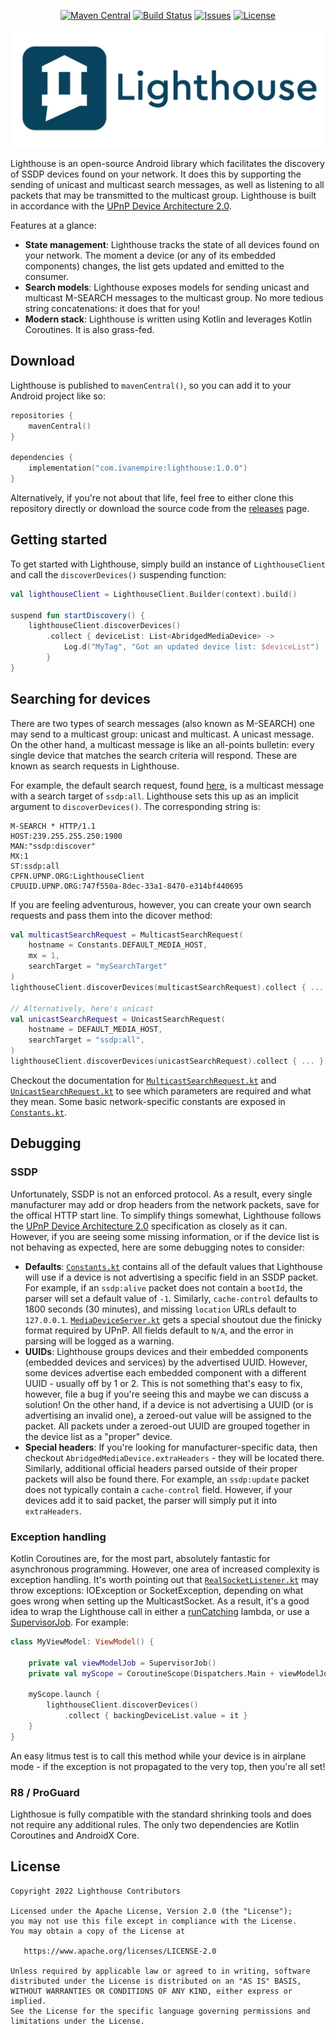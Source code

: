 <div align="center">

<a href="">[![Maven Central](https://img.shields.io/maven-central/v/com.ivanempire/lighthouse)](https://search.maven.org/artifact/com.ivanempire/lighthouse)</a>
<a href="">![Build Status](https://github.com/ivanempire/lighthouse/actions/workflows/continuous-integration.yml/badge.svg)</a>
<a href="">![Issues](https://img.shields.io/github/issues/ivanempire/lighthouse)</a>
<a href="">![License](https://img.shields.io/github/license/ivanempire/lighthouse)</a>

</div>

![Lighthouse banner](banner.png)

Lighthouse is an open-source Android library which facilitates the discovery of SSDP devices found on your network. It does this by supporting the sending of unicast and multicast search messages, as well as listening to all packets that may be transmitted to the multicast group. Lighthouse is built in accordance with the [UPnP Device Architecture 2.0](https://openconnectivity.org/upnp-specs/UPnP-arch-DeviceArchitecture-v2.0-20200417.pdf).

Features at a glance:

- **State management**: Lighthouse tracks the state of all devices found on your network. The moment a device (or any of its embedded components) changes, the list gets updated and emitted to the consumer.
- **Search models**: Lighthouse exposes models for sending unicast and multicast M-SEARCH messages to the multicast group. No more tedious string concatenations: it does that for you!
- **Modern stack**: Lighthouse is written using Kotlin and leverages Kotlin Coroutines. It is also grass-fed. 

## Download
Lighthouse is published to `mavenCentral()`, so you can add it to your Android project like so:

```kotlin
repositories {
    mavenCentral()
}

dependencies {
    implementation("com.ivanempire:lighthouse:1.0.0")
}
```

Alternatively, if you're not about that life, feel free to either clone this repository directly or download the source code from the [releases](https://github.com/ivanempire/lighthouse/releases) page.

## Getting started
To get started with Lighthouse, simply build an instance of `LighthouseClient` and call the `discoverDevices()` suspending function:

```kotlin
val lighthouseClient = LighthouseClient.Builder(context).build()

suspend fun startDiscovery() {
    lighthouseClient.discoverDevices()
        .collect { deviceList: List<AbridgedMediaDevice> ->
            Log.d("MyTag", "Got an updated device list: $deviceList")
        }
}
```

## Searching for devices
There are two types of search messages (also known as M-SEARCH) one may send to a multicast group: unicast and multicast. A unicast message. On the other hand, a multicast message is like an all-points bulletin: every single device that matches the search criteria will respond. These are known as search requests in Lighthouse.

For example, the default search request, found [here](lighthouse/src/main/java/com/ivanempire/lighthouse/models/Constants.kt#L33), is a multicast message with a search target of `ssdp:all`. Lighthouse sets this up as an implicit argument to `discoverDevices()`. The corresponding string is:

```
M-SEARCH * HTTP/1.1
HOST:239.255.255.250:1900
MAN:"ssdp:discover"
MX:1
ST:ssdp:all
CPFN.UPNP.ORG:LighthouseClient
CPUUID.UPNP.ORG:747f550a-8dec-33a1-8470-e314bf440695
```

If you are feeling adventurous, however, you can create your own search requests and pass them into the dicover method:

```kotlin
val multicastSearchRequest = MulticastSearchRequest(
    hostname = Constants.DEFAULT_MEDIA_HOST,
    mx = 1,
    searchTarget = "mySearchTarget"
)
lighthouseClient.discoverDevices(multicastSearchRequest).collect { ... }

// Alternatively, here's unicast
val unicastSearchRequest = UnicastSearchRequest(
    hostname = DEFAULT_MEDIA_HOST,
    searchTarget = "ssdp:all",
)
lighthouseClient.discoverDevices(unicastSearchRequest).collect { ... }
```

Checkout the documentation for [`MulticastSearchRequest.kt`](lighthouse/src/main/java/com/ivanempire/lighthouse/models/search/MulticastSearchRequest.kt) and [`UnicastSearchRequest.kt`](lighthouse/src/main/java/com/ivanempire/lighthouse/models/search/UnicastSearchRequest.kt) to see which parameters are required and what they mean. Some basic network-specific constants are exposed in [`Constants.kt`](lighthouse/src/main/java/com/ivanempire/lighthouse/models/Constants.kt).

## Debugging
### SSDP
Unfortunately, SSDP is not an enforced protocol. As a result, every single manufacturer may add or drop headers from the network packets, save for the offical HTTP start line. To simplify things somewhat, Lighthouse follows the [UPnP Device Architecture 2.0](https://openconnectivity.org/upnp-specs/UPnP-arch-DeviceArchitecture-v2.0-20200417.pdf) specification as closely as it can. However, if you are seeing some missing information, or if the device list is not behaving as expected, here are some debugging notes to consider:

- **Defaults**: [`Constants.kt`](lighthouse/src/main/java/com/ivanempire/lighthouse/models/Constants.kt) contains all of the default values that Lighthouse will use if a device is not advertising a specific field in an SSDP packet. For example, if an `ssdp:alive` packet does not contain a `bootId`, the parser will set a default value of `-1`. Similarly, `cache-control` defaults to 1800 seconds (30 minutes), and missing `location` URLs default to `127.0.0.1`. [`MediaDeviceServer.kt`](lighthouse/src/main/java/com/ivanempire/lighthouse/models/devices/MediaDeviceServer.kt) gets a special shoutout due the finicky format required by UPnP. All fields default to `N/A`, and the error in parsing will be logged as a warning.
- **UUIDs**: Lighthouse groups devices and their embedded components (embedded devices and services) by the advertised UUID. However, some devices advertise each embedded component with a different UUID - usually off by 1 or 2. This is not something that's easy to fix, however, file a bug if you're seeing this and maybe we can discuss a solution! On the other hand, if a device is not advertising a UUID (or is advertising an invalid one), a zeroed-out value will be assigned to the packet. All packets under a zeroed-out UUID are grouped together in the device list as a "proper" device.
- **Special headers**: If you're looking for manufacturer-specific data, then checkout `AbridgedMediaDevice.extraHeaders` - they will be located there. Similarly, additional official headers parsed outside of their proper packets will also be found there. For example, an `ssdp:update` packet does not typically contain a `cache-control` field. However, if your devices add it to said packet, the parser will simply put it into `extraHeaders`.

### Exception handling
Kotlin Coroutines are, for the most part, absolutely fantastic for asynchronous programming. However, one area of increased complexity is exception handling. It's worth pointing out that [`RealSocketListener.kt`](lighthouse/src/main/java/com/ivanempire/lighthouse/socket/RealSocketListener.kt) may throw exceptions: IOException or SocketException, depending on what goes wrong when setting up the MulticastSocket. As a result, it's a good idea to wrap the Lighthouse call in either a [runCatching](https://kotlinlang.org/api/latest/jvm/stdlib/kotlin/run-catching.html) lambda, or use a [SupervisorJob](https://kotlinlang.org/api/kotlinx.coroutines/kotlinx-coroutines-core/kotlinx.coroutines/-supervisor-job.html). For example:

```kotlin
class MyViewModel: ViewModel() {

    private val viewModelJob = SupervisorJob()
    private val myScope = CoroutineScope(Dispatchers.Main + viewModelJob)
    
    myScope.launch {
        lighthouseClient.discoverDevices()
            .collect { backingDeviceList.value = it }
    }
}
```
An easy litmus test is to call this method while your device is in airplane mode - if the exception is not propagated to the very top, then you're all set!

### R8 / ProGuard
Lighthosue is fully compatible with the standard shrinking tools and does not require any additional rules. The only two dependencies are Kotlin Coroutines and AndroidX Core.

## License

    Copyright 2022 Lighthouse Contributors

    Licensed under the Apache License, Version 2.0 (the "License");
    you may not use this file except in compliance with the License.
    You may obtain a copy of the License at

       https://www.apache.org/licenses/LICENSE-2.0

    Unless required by applicable law or agreed to in writing, software
    distributed under the License is distributed on an "AS IS" BASIS,
    WITHOUT WARRANTIES OR CONDITIONS OF ANY KIND, either express or implied.
    See the License for the specific language governing permissions and
    limitations under the License.
